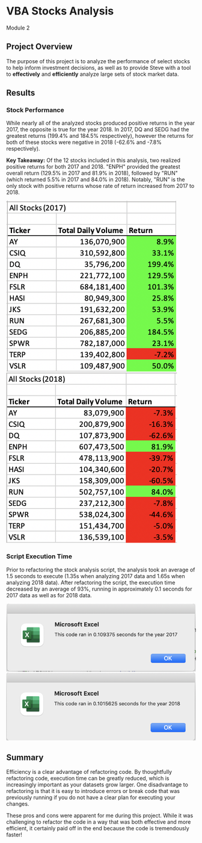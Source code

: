 # VBA Stocks Analysis
Module 2 

## Project Overview
The purpose of this project is to analyze the performance of select stocks to help inform investment decisions, as well as to provide Steve with a tool to **effectively** and **efficiently** analyze large sets of stock market data.

## Results
### Stock Performance
While nearly all of the analyzed stocks produced positive returns in the year 2017, the opposite is true for the year 2018.
In 2017, DQ and SEDG had the greatest returns (199.4% and 184.5% respectively), however the returns for both of these stocks were negative in 2018 (-62.6% and -7.8% respectively). 

**Key Takeaway:** Of the 12 stocks included in this analysis, two realized positive returns for both 2017 and 2018. "ENPH" provided the greatest overall return (129.5% in 2017 and 81.9% in 2018), followed by "RUN" (which returned 5.5% in 2017 and 84.0% in 2018). Notably, "RUN" is the only stock with positive returns whose rate of return increased from 2017 to 2018.


![Stock Performance 2017](https://github.com/krystinmckee/stock-analysis/blob/main/Resources/Stock_Performance_2017.png
)
![Stock Performance 2018](https://github.com/krystinmckee/stock-analysis/blob/main/Resources/Stock_Performance_2018.png
)

### Script Execution Time
Prior to refactoring the stock analysis script, the analysis took an average of 1.5 seconds to execute (1.35s when analyzing 2017 data and 1.65s when analyzing 2018 data). After refactoring the script, the execution time decreased by an average of 93%, running in approximately 0.1 seconds for 2017 data as well as for 2018 data. 

![Refactored Analysis Run-time 2017](https://github.com/krystinmckee/stock-analysis/blob/main/Resources/VBA_Challenge_2017.png)
![Refactored Analysis Run-time 2018](https://github.com/krystinmckee/stock-analysis/blob/main/Resources/VBA_Challenge_2018.png)

## Summary
Efficiency is a clear advantage of refactoring code. By thoughtfully refactoring code, execution time can be greatly reduced, which is increasingly important as your datasets grow larger. One disadvantage to refactoring is that it is easy to introduce errors or break code that was previously running if you do not have a clear plan for executing your changes.

These pros and cons were apparent for me during this project. While it was challenging to refactor the code in a way that was both effective and more efficient, it certainly paid off in the end because the code is tremendously faster!

